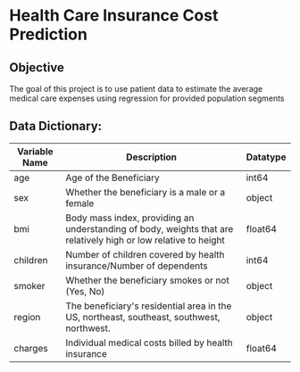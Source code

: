 # Health Care Insurance Cost Prediction
## Objective
The goal of this project is to use patient data to estimate the average medical care expenses using regression for provided population segments

## Data Dictionary:
Variable Name|Description|Datatype
-------------|-----------|-----------
age |Age of the Beneficiary|int64
sex |Whether the beneficiary is a male or a female|object
bmi |Body mass index, providing an understanding of body, weights that are relatively high or low relative to height|float64
children|Number of children covered by health insurance/Number of dependents|int64
smoker|Whether the beneficiary smokes or not (Yes, No)|object
region |The beneficiary's residential area in the US, northeast, southeast, southwest, northwest.|object
charges |Individual medical costs billed by health insurance|float64

